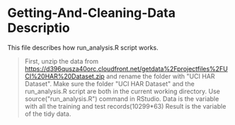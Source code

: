 # Getting-And-Cleaning-Data Descriptio
This file describes how run_analysis.R script works.
>First, unzip the data from https://d396qusza40orc.cloudfront.net/getdata%2Fprojectfiles%2FUCI%20HAR%20Dataset.zip and rename the folder with "UCI HAR Dataset".
>Make sure the folder "UCI HAR Dataset" and the run_analysis.R script are both in the current working directory.
>Use source("run_analysis.R") command in RStudio.
>Data is the variable with all the training and test records(10299*63)
>Result is the variable of the tidy data.
